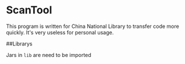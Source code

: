 # ScanTool

This program is written for China National Library to transfer code more quickly. It's very useless for personal usage.

##Librarys

Jars in `lib` are need to be imported

